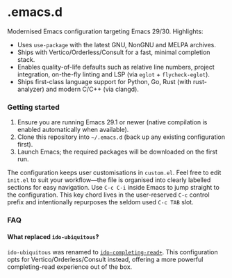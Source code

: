 .emacs.d
========

Modernised Emacs configuration targeting Emacs 29/30. Highlights:

* Uses `use-package` with the latest GNU, NonGNU and MELPA archives.
* Ships with Vertico/Orderless/Consult for a fast, minimal completion stack.
* Enables quality-of-life defaults such as relative line numbers, project
  integration, on-the-fly linting and LSP (via `eglot` + `flycheck-eglot`).
* Ships first-class language support for Python, Go, Rust (with rust-analyzer)
  and modern C/C++ (via clangd).

### Getting started

1. Ensure you are running Emacs 29.1 or newer (native compilation is enabled
   automatically when available).
2. Clone this repository into `~/.emacs.d` (back up any existing configuration
   first).
3. Launch Emacs; the required packages will be downloaded on the first run.

The configuration keeps user customisations in `custom.el`. Feel free to edit
`init.el` to suit your workflow—the file is organised into clearly labelled
sections for easy navigation. Use `C-c C-i` inside Emacs to jump straight to the
configuration. This key chord lives in the user-reserved `C-c` control prefix
and intentionally repurposes the seldom used `C-c TAB` slot.

### FAQ

#### What replaced `ido-ubiquitous`?

`ido-ubiquitous` was renamed to [`ido-completing-read+`](https://github.com/DarwinAwardWinner/ido-completing-read-plus). This configuration opts for Vertico/Orderless/Consult instead, offering a more powerful completing-read experience out of the box.
